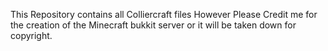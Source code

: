This Repository contains all Colliercraft files
However Please Credit me for the creation of the Minecraft bukkit server or it will be taken down for copyright.
